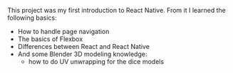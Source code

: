 This project was my first introduction to React Native.
From it I learned the following basics:

* How to handle page navigation
* The basics of Flexbox
* Differences between React and React Native
* And some Blender 3D modeling knowledge:
  - how to do UV unwrapping for the dice models